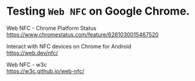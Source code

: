 # Testing `Web NFC` on Google Chrome.

Web NFC - Chrome Platform Status  
https://www.chromestatus.com/feature/6261030015467520

Interact with NFC devices on Chrome for Android  
https://web.dev/nfc/

Web NFC - w3c  
https://w3c.github.io/web-nfc/

